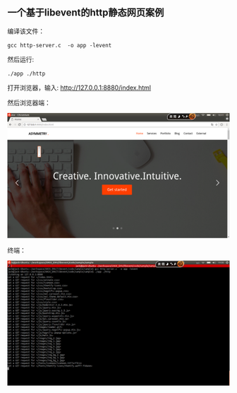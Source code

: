 ## 一个基于libevent的http静态网页案例 ##

编译该文件：

	gcc http-server.c  -o app -levent

然后运行:

	./app ./http

打开浏览器，输入: http://127.0.0.1:8880/index.html 

然后浏览器端：

![](../img/http_server_demo.png)

终端：

![](../img/http_server_demo_t.png)

